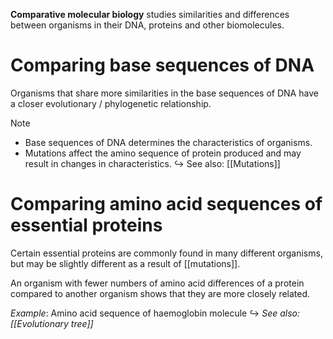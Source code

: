 **Comparative molecular biology** studies similarities and differences between organisms in their <span class="hi-blue">DNA, proteins and other biomolecules</span>.

# Comparing base sequences of DNA
Organisms that share <span class="hi-green">more
similarities</span> in the base sequences of DNA have a <span class="hi-green">closer evolutionary / phylogenetic relationship</span>.

> [!note]
> - Base sequences of DNA determines the characteristics of organisms.
> - Mutations affect the amino sequence of protein produced and may result in changes in characteristics.
> ↪ See also: [[Mutations]]

# Comparing amino acid sequences of essential proteins
Certain essential proteins are commonly found in many different organisms, but may be slightly different as a result of [[mutations]].

An organism with <span class="hi-green">fewer numbers of amino acid differences</span> of a protein compared to another organism shows that they are <span class="hi-green">more closely related</span>.

*Example*: Amino acid sequence of haemoglobin molecule
↪ *See also: [[Evolutionary tree]]*
